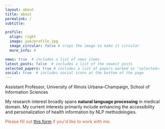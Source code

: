 ```yaml
---
layout: about
title: about
permalink: /
subtitle: 

profile:
  align: right
  image: yue/profile.jpg
  image_circular: false # crops the image to make it circular
  more_info: #

news: true  # includes a list of news items
latest_posts: false  # includes a list of the newest posts
selected_papers: true # includes a list of papers marked as "selected={true}"
social: true  # includes social icons at the bottom of the page
---
```

<!-- <span style="font-size: 40px;">**Yue** Guo</span> -->
Assistant Professor, University of Illinois Urbana–Champaign, School of Information Sciences

<!-- Ph.D student @UW. Preivously: [AI2](https://www.semanticscholar.org)/[Google](https://research.youtube/)/ [MSR](https://www.microsoft.com/en-us/research/project/empowermd/)/[JHU]((https://www.hopkinsmedicine.org/radiology)).

I am a final year Ph.D. student in Biomedical and Health Informatics Department (BIME) at the [University of Washignton](https://bime.uw.edu), advised by Prof. Trevor Cohen. 

I was a postdoctoral researcher at [Johns Hopkins University School of Medicine](https://www.hopkinsmedicine.org/radiology), with Todd McNutt. I received my Master degree from the [Johns Hopkins Bloomberg School of Public Health](https://publichealth.jhu.edu), majoring in cancer Epidemiology and M.B.B.S degree (equivalent to M.D.) from Capital Medical University. -->

My research interest broadly spans **natural language processing** in medical domain. My current interests primarily include enhancing the accessibility and personalization of health information by NLP methodologies.

<span style="color: #C65D3C;"> Please fill out [this form](https://forms.gle/9qZHwVLkhyukeTAU6) if you'd like to work with me.</span>

